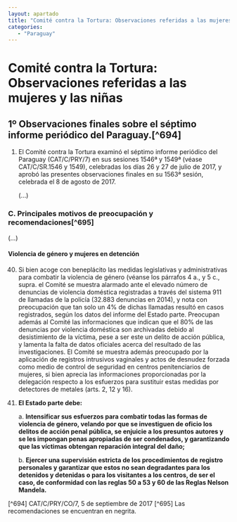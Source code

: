 ```yaml
---
layout: apartado
title: "Comité contra la Tortura: Observaciones referidas a las mujeres y las niñas"
categories:
   - "Paraguay"
---
```

# Comité contra la Tortura: Observaciones referidas a las mujeres y las niñas

## 1º Observaciones finales sobre el séptimo informe periódico del Paraguay.[^694]

1. El Comité contra la Tortura examinó el séptimo informe periódico del
Paraguay (CAT/C/PRY/7) en sus sesiones 1546ª y 1549ª (véase CAT/C/SR.1546 y
1549), celebradas los días 26 y 27 de julio de 2017, y aprobó las presentes
observaciones finales en su 1563ª sesión, celebrada el 8 de agosto de 2017.

	(…)

### C. Principales motivos de preocupación y recomendaciones[^695]

(…)

#### Violencia de género y mujeres en detención

40. Si bien acoge con beneplácito las medidas legislativas y
administrativas para combatir la violencia de género (véanse los párrafos 4
a., y 5 c., supra. el Comité se muestra alarmado ante el elevado número de
denuncias de violencia doméstica registradas a través del sistema 911 de
llamadas de la policía (32.883 denuncias en 2014), y nota con preocupación
que tan solo un 4% de dichas llamadas resultó en casos registrados, según
los datos del informe del Estado parte. Preocupan además al Comité las
informaciones que indican que el 80% de las denuncias por violencia
doméstica son archivadas debido al desistimiento de la víctima, pese a ser
este un delito de acción pública, y lamenta la falta de datos oficiales
acerca del resultado de las investigaciones. El Comité se muestra además
preocupado por la aplicación de registros intrusivos vaginales y actos de
desnudez forzada como medio de control de seguridad en centros
penitenciarios de mujeres, si bien aprecia las informaciones proporcionadas
por la delegación respecto a los esfuerzos para sustituir estas medidas por
detectores de metales (arts. 2, 12 y 16).

41. **El Estado parte debe:**

	a. **Intensificar sus esfuerzos para combatir todas las formas de violencia
	de género, velando por que se investiguen de oficio los delitos de acción
	penal pública, se enjuicie a los presuntos autores y se les impongan penas
	apropiadas de ser condenados, y garantizando que las víctimas obtengan
	reparación integral del daño;**

	b. **Ejercer una supervisión estricta de los procedimientos de registro
	personales y garantizar que estos no sean degradantes para los detenidos y
	detenidas o para los visitantes a los centros, de ser el caso, de
	conformidad con las reglas 50 a 53 y 60 de las Reglas Nelson Mandela.**



[^694] CAT/C/PRY/CO/7, 5 de septiembre de 2017
[^695] Las recomendaciones se encuentran en negrita.
